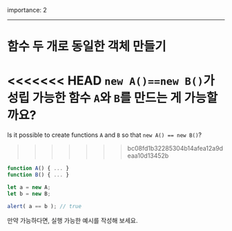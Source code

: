 importance: 2

---

# 함수 두 개로 동일한 객체 만들기

<<<<<<< HEAD
`new A()==new B()`가 성립 가능한 함수 `A`와 `B`를 만드는 게 가능할까요?
=======
Is it possible to create functions `A` and `B` so that `new A() == new B()`?
>>>>>>> bc08fd1b32285304b14afea12a9deaa10d13452b

```js no-beautify
function A() { ... }
function B() { ... }

let a = new A;
let b = new B;

alert( a == b ); // true
```

만약 가능하다면, 실행 가능한 예시를 작성해 보세요.
